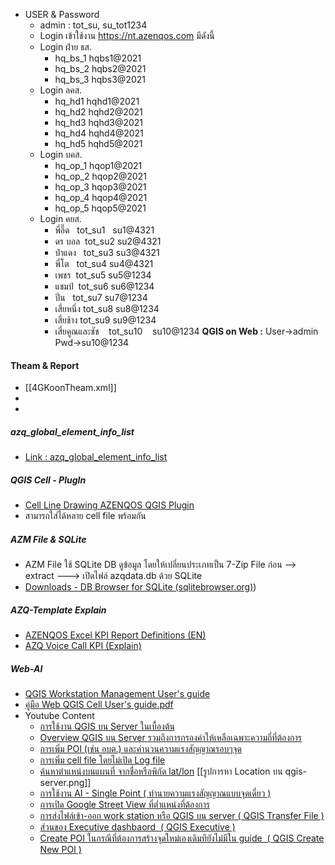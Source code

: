 - USER & Password
	- admin :   tot_su,   su_tot1234
	- Login เข้าใช้งาน https://nt.azenqos.com มีดังนี้
	- Login ฝ่าย ธส.
		- hq_bs_1 hqbs1@2021
		- hq_bs_2 hqbs2@2021
		- hq_bs_3 hqbs3@2021
	- Login ลคส.
		- hq_hd1 hqhd1@2021
		- hq_hd2 hqhd2@2021
		- hq_hd3 hqhd3@2021
		- hq_hd4 hqhd4@2021
		- hq_hd5 hqhd5@2021
	- Login บคส.
		- hq_op_1 hqop1@2021
		- hq_op_2 hqop2@2021
		- hq_op_3 hqop3@2021
		- hq_op_4 hqop4@2021
		- hq_op_5 hqop5@2021
	- Login คยส.
		- พี่อี๊ด   tot_su1   su1@4321
		- ดร บอล  tot_su2 su2@4321
		- ป๋าแดง   tot_su3 su3@4321
		- พี่โต   tot_su4 su4@4321
		- เพชร  tot_su5 su5@1234
		- แชมป์  tot_su6 su6@1234
		- ปิ่น   tot_su7 su7@1234
		- เสี่ยหนึ่ง tot_su8 su8@1234
		- เสี่ยช้าง tot_su9 su9@1234
		- เสี่ยคูณและชัช    tot_su10    su10@1234        **QGIS on Web :**  User->admin  Pwd->su10@1234


#### Theam & Report
- [[4GKoonTheam.xml]]
- 
- 

##### azq_global_element_info_list
- [Link : azq_global_element_info_list](https://docs.google.com/spreadsheets/d/1aAbvxgK6C3CSsXhBVaI_Gz9rXzEE4smNZoJEGOCC0kE/edit?usp=sharing)

##### QGIS Cell - PlugIn 
- [Cell Line Drawing AZENQOS QGIS Plugin](https://www.youtube.com/watch?v=In1bIkk2_HU)
- สามารถใส่ได้หลาย cell file พร้อมกัน


##### AZM File & SQLite
- AZM File ใช้ SQLite DB ดูข้อมูล โดยให้เปลี่ยนประเภทเป็น 7-Zip File ก่อน --> extract ---> เปิดไฟล์ azqdata.db ด้วย SQLite 
- [Downloads - DB Browser for SQLite (sqlitebrowser.org)](https://sqlitebrowser.org/dl/))

##### AZQ-Template Explain
- [AZENQOS Excel KPI Report Definitions (EN)](https://docs.google.com/spreadsheets/d/1CPxRx6Q7Wy6ZefIkxH3l1czIp7fkyYOD2Pw-DjMVxNs/edit?usp=sharing)
- [AZQ Voice Call KPI (Explain)](https://docs.google.com/spreadsheets/d/18akfEhTxSDukrwK_dr8AGEBY67aRWiDEvahlvrmU4qw/edit#gid=0)



##### Web-AI
- [QGIS Workstation Management User's guide](https://docs.google.com/document/d/1BrEb9UvvQ56b1z99SDRd5oZjvSOabZTf6zItNdqPgr8/edit#heading=h.bvtkvwr67abi)
- [คู่มือ Web QGIS Cell User's guide.pdf](https://drive.google.com/file/d/1keu4t_P4xYrhXnTlV6VLmjBKxwjQHPzC/view?usp=sharing)
- Youtube Content
	- [การใช้งาน QGIS บน Server ในเบื้องต้น](https://youtu.be/GtwhO-hJiEc)
	- [Overview QGIS บน Server รวมถึงการกรองค่าให้เหลือเฉพาะความถี่ที่ต้องการ](https://youtu.be/XtSrjKetSkQ)
	- [การเพิ่ม POI (เช่น อบต.) และคำนวนความแรงสัญญาณรอบๆจุด](https://youtu.be/WWDG7KMdj3Y)
	- [การเพิ่ม cell file โดยไม่เปิด Log file](https://youtu.be/EezSpO6v8pM)
	- [ค้นหาตำแหน่งบนแผนที่ จากชื่อหรือพิกัด lat/lon](https://youtu.be/x0CPCAKU7So)  [[รูปการหา Location บน qgis-server.png]]
	- [การใช้งาน AI - Single Point ( ทำนายความแรงสัญญาณแบบจุดเดี่ยว )](https://youtu.be/ZGnSpMabSpc)
	- [การเปิด Google Street View ที่ต่ำแหน่งที่ต้องการ](https://youtu.be/yuL-sbQO3O4)
	- [การส่งไฟล์เข้า-ออก work station หรือ QGIS บน server ( QGIS Transfer File )](https://youtu.be/ZhjaCX-ek-U)
	- [ส่วนของ Executive dashbaord  ( QGIS Executive )](https://youtu.be/jI3Zs5peeLU)
	- [Create POI ในกรณีที่ต้องการสร้างจุดใหม่เองเดิมทียังไม่มีใน guide  ( QGIS Create New POI )](https://youtu.be/fyNguTHqnJ4)



